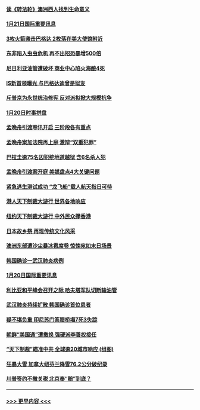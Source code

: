 #### [读《转法轮》澳洲西人找到生命意义](../pages/prog202/a102757465.md?t=01212002) 
#### [1月21日国际重要讯息](../pages/prog202/a102757450.md?t=01212002) 
#### [3枚火箭袭击巴格达 2枚落在美大使馆附近](../pages/prog202/a102757310.md?t=01212002) 
#### [东非陷入虫虫危机 再不出招恐暴增500倍](../pages/prog202/a102757295.md?t=01212002) 
#### [尼日利亚油管遭破坏 商业中心陷火海酿4死](../pages/prog202/a102757272.md?t=01212002) 
#### [IS新首领曝光 与巴格达迪曾是狱友](../pages/prog202/a102757122.md?t=01212002) 
#### [斥普京为永世统治修宪 反对派拟掀大规模抗争](../pages/prog202/a102757022.md?t=01212002) 
#### [1月20日时事拼盘](../pages/prog202/a102757036.md?t=01212002) 
#### [孟晚舟引渡聆讯开启 三阶段各有重点](../pages/prog202/a102757006.md?t=01212002) 
#### [孟晚舟案加法院再上庭 激辩“双重犯罪”](../pages/prog202/a102756996.md?t=01212002) 
#### [巴拉圭逾75名囚犯挖地道越狱 含6名杀人犯](../pages/prog202/a102756968.md?t=01212002) 
#### [孟晚舟引渡案开庭 美媒盘点4大关键问题](../pages/prog202/a102756917.md?t=01212002) 
#### [紧急逃生测试成功 “龙飞船”载人航天指日可待](../pages/prog202/a102756957.md?t=01212002) 
#### [港人天下制裁大游行 世界各地响应](../pages/prog202/a102756878.md?t=01212002) 
#### [纽约天下制裁大游行 中外民众撑香港](../pages/prog202/a102756875.md?t=01212002) 
#### [日本故乡祭 再现传统文化风采](../pages/prog202/a102756778.md?t=01212002) 
#### [澳洲东部遭沙尘暴冰雹席卷 惊悚宛如末日场景](../pages/prog202/a102756630.md?t=01212002) 
#### [韩国确诊一武汉肺炎病例](../pages/prog202/a102756696.md?t=01212002) 
#### [1月20日国际重要讯息](../pages/prog202/a102756640.md?t=01212002) 
#### [利比亚和平峰会召开之际 哈夫塔军队切断输油管](../pages/prog202/a102756580.md?t=01212002) 
#### [武汉肺炎持续扩散 韩国确诊首位患者](../pages/prog202/a102756566.md?t=01212002) 
#### [疑不堪负重 印尼苏门答腊桥塌7死3失踪](../pages/prog202/a102756559.md?t=01212002) 
#### [朝鲜“美国通”遭撤换 强硬派李善权接任](../pages/prog202/a102756380.md?t=01212002) 
#### [“天下制裁”瞄准中共 全球逾20城市响应 (组图)](../pages/prog202/a102756496.md?t=01212002) 
#### [狂暴大雪 加拿大纽芬兰降雪76.2公分破纪录](../pages/prog202/a102756447.md?t=01212002) 
#### [川普签约不撤关税 北京奉“赔”到底？](../pages/prog202/a102756354.md?t=01212002) 

----
#### [ >>> 更早内容 <<< ](../indexes/prog202-earlier.md)
